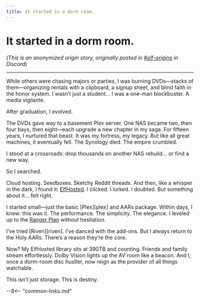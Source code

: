 ```yaml
---
title: It started in a dorm room.
---
```


# It started in a dorm room.

(*This is an anonymized origin story, originally posted in [#elf-origins](https://discord.com/channels/396055506072109067/1394791429854728263/1394797485616267346) in Discord*)

---

While others were chasing majors or parties, I was burning DVDs—stacks of them—organizing rentals with a clipboard, a signup sheet, and blind faith in the honor system. I wasn’t just a student… I was a one-man blockbuster. A media vigilante.

After graduation, I evolved.

The DVDs gave way to a basement Plex server. One NAS became two, then four bays, then eight—each upgrade a new chapter in my saga. For fifteen years, I nurtured that beast. It was my fortress, my legacy. But like all great machines, it eventually fell. The Synology died. The empire crumbled.

I stood at a crossroads: drop thousands on another NAS rebuild... or find a new way.

So I searched.

Cloud hosting. Seedboxes. Sketchy Reddit threads. And then, like a whisper in the dark, I found it: [ElfHosted](https://store.elfhosted.com). I clicked. I lurked. I doubted. But something about it... felt right.

I started small—just the basic [Plex][plex] and AARs package. Within days, I knew: this was it. The performance. The simplicity. The elegance. I leveled up to the [Ranger Plan](https://store.elfhosted.com/product/ranger) without hesitation.

I’ve tried [Riven][riven]. I’ve danced with the add-ons. But I always return to the Holy AARs. There’s a reason they’re the core.

Now? My ElfHosted library sits at 390TB and counting. Friends and family stream effortlessly. Dolby Vision lights up the AV room like a beacon. And I, once a dorm-room disc hustler, now reign as the provider of all things watchable.

This isn’t just storage. This is destiny.

--8<-- "common-links.md"